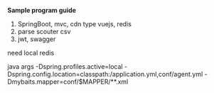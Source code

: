 **Sample program guide**

1. SpringBoot, mvc, cdn type vuejs, redis	
2. parse scouter csv
3. jwt, swagger

need local redis

java args
-Dspring.profiles.active=local -Dspring.config.location=classpath:/application.yml,conf/agent.yml -Dmybaits.mapper=conf/$MAPPER/**.xml
